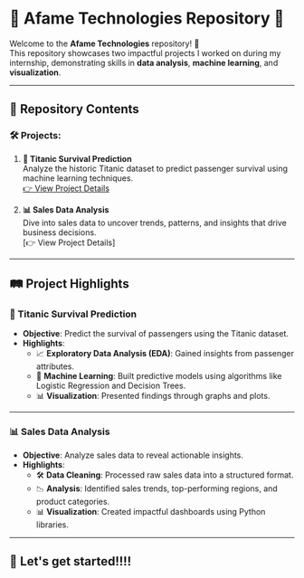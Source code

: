 # 🌟 Afame Technologies Repository 🌟

Welcome to the **Afame Technologies** repository! 🚀  
This repository showcases two impactful projects I worked on during my internship, demonstrating skills in **data analysis**, **machine learning**, and **visualization**.

---

## 📂 Repository Contents

### 🛠️ Projects:
1. **🚢 Titanic Survival Prediction**  
   Analyze the historic Titanic dataset to predict passenger survival using machine learning techniques.  
   [👉 View Project Details](./https://github.com/Srabani13/Afame-Technologies/tree/main/project1)

2. **📊 Sales Data Analysis**  
   Dive into sales data to uncover trends, patterns, and insights that drive business decisions.  
   [👉 View Project Details]

---

## 🛤️ Project Highlights

### 🚢 Titanic Survival Prediction
- **Objective**: Predict the survival of passengers using the Titanic dataset.  
- **Highlights**:
  - 📈 **Exploratory Data Analysis (EDA)**: Gained insights from passenger attributes.  
  - 🤖 **Machine Learning**: Built predictive models using algorithms like Logistic Regression and Decision Trees.  
  - 📊 **Visualization**: Presented findings through graphs and plots.

---

### 📊 Sales Data Analysis
- **Objective**: Analyze sales data to reveal actionable insights.  
- **Highlights**:
  - 🛠️ **Data Cleaning**: Processed raw sales data into a structured format.  
  - 📉 **Analysis**: Identified sales trends, top-performing regions, and product categories.  
  - 📊 **Visualization**: Created impactful dashboards using Python libraries.

---

## 🚀 Let's get started!!!!
